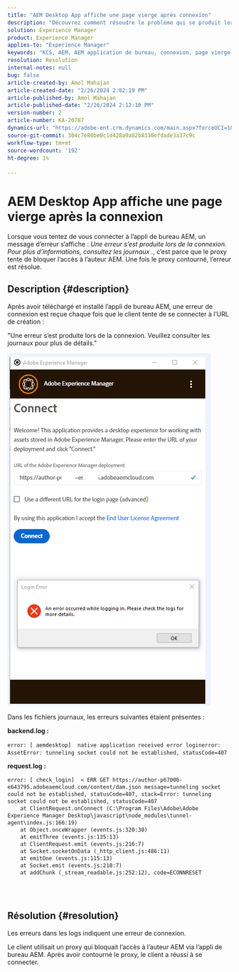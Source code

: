 ```yaml
---
title: "AEM Desktop App affiche une page vierge après connexion"
description: "Découvrez comment résoudre le problème qui se produit lors de la tentative de connexion à AEM auteur renvoie une erreur de connexion dans AEM Desktop App. Essayez de contourner le proxy."
solution: Experience Manager
product: Experience Manager
applies-to: "Experience Manager"
keywords: "KCS, AEM, AEM application de bureau, connexion, page vierge, erreur de connexion"
resolution: Resolution
internal-notes: null
bug: false
article-created-by: Amol Mahajan
article-created-date: "2/26/2024 2:02:19 PM"
article-published-by: Amol Mahajan
article-published-date: "2/26/2024 2:12:10 PM"
version-number: 2
article-number: KA-20787
dynamics-url: "https://adobe-ent.crm.dynamics.com/main.aspx?forceUCI=1&pagetype=entityrecord&etn=knowledgearticle&id=263723a1-afd4-ee11-9079-6045bd006793"
source-git-commit: 304c7e80be0c1d428a9a82b8336efdade3a37c9c
workflow-type: tm+mt
source-wordcount: '192'
ht-degree: 1%

---
```


# AEM Desktop App affiche une page vierge après la connexion


Lorsque vous tentez de vous connecter à l’appli de bureau AEM, un message d’erreur s’affiche : *Une erreur s’est produite lors de la connexion. Pour plus d’informations, consultez les journaux .*, c’est parce que le proxy tente de bloquer l’accès à l’auteur AEM. Une fois le proxy contourné, l’erreur est résolue.

## Description {#description}


Après avoir téléchargé et installé l’appli de bureau AEM, une erreur de connexion est reçue chaque fois que le client tente de se connecter à l’URL de création :

&quot;Une erreur s’est produite lors de la connexion. Veuillez consulter les journaux pour plus de détails.&quot;

![](assets/___273723a1-afd4-ee11-9079-6045bd006793___.png)

Dans les fichiers journaux, les erreurs suivantes étaient présentes :

<b>backend.log :</b>

`error: [ aemdesktop]  native application received error loginerror: AssetError: tunneling socket could not be established, statusCode=407`

<b>request.log :</b>




```
error: [ check_login]  < ERR GET https://author-p67006-e643795.adobeaemcloud.com/content/dam.json message=tunneling socket could not be established, statusCode=407, stack=Error: tunneling socket could not be established, statusCode=407
    at ClientRequest.onConnect (C:\Program Files\Adobe\Adobe Experience Manager Desktop\javascript\node_modules\tunnel-agent\index.js:166:19)
    at Object.onceWrapper (events.js:320:30)
    at emitThree (events.js:135:13)
    at ClientRequest.emit (events.js:216:7)
    at Socket.socketOnData (_http_client.js:486:11)
    at emitOne (events.js:115:13)
    at Socket.emit (events.js:210:7)
    at addChunk (_stream_readable.js:252:12), code=ECONNRESET
```


<br> 

## Résolution {#resolution}


Les erreurs dans les logs indiquent une erreur de connexion.

Le client utilisait un proxy qui bloquait l’accès à l’auteur AEM via l’appli de bureau AEM. Après avoir contourné le proxy, le client a réussi à se connecter.
